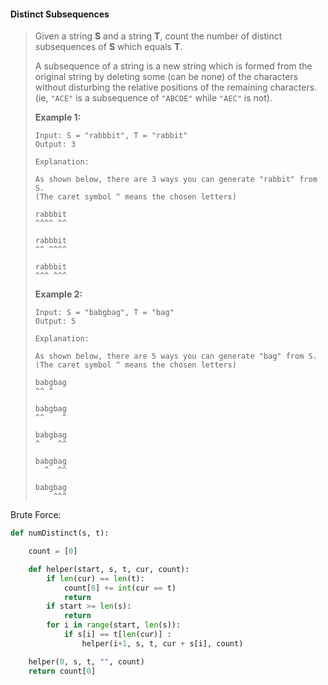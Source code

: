 ####  Distinct Subsequences

> Given a string **S** and a string **T**, count the number of distinct subsequences of **S** which equals **T**.
>
> A subsequence of a string is a new string which is formed from the original string by deleting some \(can be none\) of the characters without disturbing the relative positions of the remaining characters. \(ie, `"ACE"` is a subsequence of `"ABCDE"` while `"AEC"` is not\).
>
> **Example 1:**
>
> ```
> Input: S = "rabbbit", T = "rabbit"
> Output: 3
>
> Explanation:
>
> As shown below, there are 3 ways you can generate "rabbit" from S.
> (The caret symbol ^ means the chosen letters)
>
> rabbbit
> ^^^^ ^^
>
> rabbbit
> ^^ ^^^^
>
> rabbbit
> ^^^ ^^^
> ```
>
> **Example 2:**
>
> ```
> Input: S = "babgbag", T = "bag"
> Output: 5
>
> Explanation:
>
> As shown below, there are 5 ways you can generate "bag" from S.
> (The caret symbol ^ means the chosen letters)
>
> babgbag
> ^^ ^
>
> babgbag
> ^^    ^
>
> babgbag
> ^    ^^
>
> babgbag
>   ^  ^^
>
> babgbag
>     ^^^
> ```

Brute Force:

```py
def numDistinct(s, t):

    count = [0]

    def helper(start, s, t, cur, count):            
        if len(cur) == len(t):
            count[0] += int(cur == t)
            return
        if start >= len(s):
            return
        for i in range(start, len(s)):
            if s[i] == t[len(cur)] :
                helper(i+1, s, t, cur + s[i], count)

    helper(0, s, t, "", count)
    return count[0]
```



